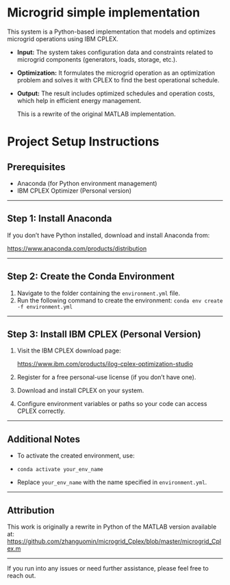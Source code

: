 # Microgrid simple implementation

This system is a Python-based implementation that models and optimizes microgrid operations using IBM CPLEX.

- **Input:** The system takes configuration data and constraints related to microgrid components (generators, loads, storage, etc.).  
- **Optimization:** It formulates the microgrid operation as an optimization problem and solves it with CPLEX to find the best operational schedule.  
- **Output:** The result includes optimized schedules and operation costs, which help in efficient energy management.

   This is a rewrite of the original MATLAB implementation.

# Project Setup Instructions

## Prerequisites

- Anaconda (for Python environment management)  
- IBM CPLEX Optimizer (Personal version)

---

## Step 1: Install Anaconda

If you don’t have Python installed, download and install Anaconda from:

https://www.anaconda.com/products/distribution

---

## Step 2: Create the Conda Environment


1. Navigate to the folder containing the `environment.yml` file.  
2. Run the following command to create the environment:
   `conda env create -f environment.yml`

---

## Step 3: Install IBM CPLEX (Personal Version)

1. Visit the IBM CPLEX download page:

   https://www.ibm.com/products/ilog-cplex-optimization-studio

2. Register for a free personal-use license (if you don’t have one).  
3. Download and install CPLEX on your system.  
4. Configure environment variables or paths so your code can access CPLEX correctly.

---

## Additional Notes

- To activate the created environment, use:
-  `conda activate your_env_name`
  
- Replace `your_env_name` with the name specified in `environment.yml`.

---

## Attribution

This work is originally a rewrite in Python of the MATLAB version available at:  
https://github.com/zhanguomin/microgrid_Cplex/blob/master/microgrid_Cplex.m

---

If you run into any issues or need further assistance, please feel free to reach out.


